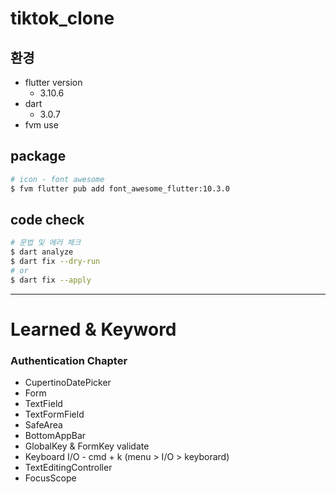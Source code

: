 # tiktok_clone

## 환경

- flutter version
  - 3.10.6
- dart
  - 3.0.7
- fvm use

## package

```bash
# icon - font awesome
$ fvm flutter pub add font_awesome_flutter:10.3.0
```

## code check

```bash
# 문법 및 에러 체크
$ dart analyze
$ dart fix --dry-run
# or
$ dart fix --apply
```

---

# Learned & Keyword

### Authentication Chapter

- CupertinoDatePicker
- Form
- TextField
- TextFormField
- SafeArea
- BottomAppBar
- GlobalKey & FormKey validate
- Keyboard I/O - cmd + k (menu > I/O > keyborard)
- TextEditingController
- FocusScope
